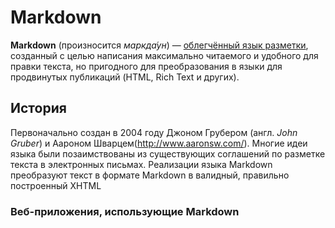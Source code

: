# Markdown
**Markdown** (произносится *маркда́ун*) — [облегчённый язык разметки](https://ru.wikipedia.org/wiki/%D0%AF%D0%B7%D1%8B%D0%BA_%D1%80%D0%B0%D0%B7%D0%BC%D0%B5%D1%82%D0%BA%D0%B8#%D0%9E%D0%B1%D0%BB%D0%B5%D0%B3%D1%87%D1%91%D0%BD%D0%BD%D1%8B%D0%B5_%D1%8F%D0%B7%D1%8B%D0%BA%D0%B8_%D1%80%D0%B0%D0%B7%D0%BC%D0%B5%D1%82%D0%BA%D0%B8), созданный с целью написания максимально читаемого и удобного для правки текста, но пригодного для преобразования в языки для продвинутых публикаций (HTML, Rich Text и других).
## История
Первоначально создан в 2004 году Джоном Грубером (англ. *John Gruber*) и Аароном Шварцем(<http://www.aaronsw.com/>). Многие идеи языка были позаимствованы из существующих соглашений по разметке текста в электронных письмах. Реализации языка Markdown преобразуют текст в формате Markdown в валидный, правильно построенный XHTML
### Веб-приложения, использующие Markdown 
